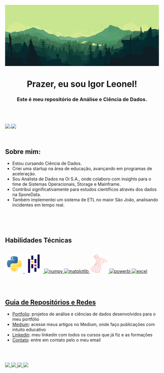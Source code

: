 <p align="center">
<img src="https://github.com/igorleonel/igorleonel/blob/main/transferir%20(7).jpg" height=200 width=800>
</p>

<h1 align="center">Prazer, eu sou Igor Leonel!</h2>
<h3 align="center">Este é meu repositório de Análise e Ciência de Dados.</h3>

<br/>
<br/>
<br/>

<a href="https://github.com/igorleonel/github-readme-stats">
  <img height=170 align="center" src="https://github-readme-stats.vercel.app/api?username=igorleonel&custom_title=Estatística:&show_icons=true&card_width=450" />
</a>
<a href="https://github.com/igorleonel/portfolio">
  <img height=128 align="center" src="https://github-readme-stats.vercel.app/api/pin/?username=igorleonel&repo=portfolio&theme=transparent&langs_count=8&card_width=40" />
</a>

<br/>
<br/>
<br/>

<h2 align="left">Sobre mim:</h2>

 - Estou cursando Ciência de Dados.
 - Criei uma startup na área de educação, avançando em programas de aceleração.
 - Sou Analista de Dados na Oi S.A., onde colaboro com insights para o time de Sistemas Operacionais, Storage e Mainframe.
 - Contribuí significativamente para estudos científicos através dos dados na SporeData.
 - Também implementei um sistema de ETL no maior São João, analisando incidentes em tempo real.

<br/>
<br/>
<br/>

<h2 align="left">Habilidades Técnicas</h2>

<div style="display: inline_block"><br>
  <a href="https://www.python.org" target="_blank" rel="noreferrer"> <img src="https://raw.githubusercontent.com/devicons/devicon/master/icons/python/python-original.svg" alt="python" width="60" height="60"/> </a>   
  <a href="https://pandas.pydata.org/" target="_blank" rel="noreferrer"> <img src="https://raw.githubusercontent.com/devicons/devicon/2ae2a900d2f041da66e950e4d48052658d850630/icons/pandas/pandas-original.svg" alt="pandas" width="60" height="60"/> </a>
  <a href="https://numpy.org/" target="_blank" rel="noreferrer"> <img src="https://cdn.jsdelivr.net/gh/devicons/devicon/icons/numpy/numpy-original.svg" alt="numpy" width="60" height="60"/> 
  <a href="https://matplotlib.org/" target="_blank" rel="noreferrer"> <img src="https://seeklogo.com/images/M/matplotlib-logo-7676870AC0-seeklogo.com.png" alt="matplotlib" width="60" height="60"/> 
  <a href="https://www.microsoft.com/pt-br/sql-server/sql-server-2022" target="_blank" rel="noreferrer"> <img src="https://github.com/devicons/devicon/blob/master/icons/microsoftsqlserver/microsoftsqlserver-line.svg" alt="matplotlib" width="60" height="60"/> 
  <a href="https://powerbi.microsoft.com/" target="_blank" rel="noreferrer"> <img src="https://upload.wikimedia.org/wikipedia/commons/thumb/c/cf/New_Power_BI_Logo.svg/630px-New_Power_BI_Logo.svg.png" alt="powerbi" width="60" height="60"/> 
  <a href="https://www.microsoft.com/pt-br/microsoft-365/excel" target="_blank" rel="noreferrer"> <img src="https://seeklogo.com/images/E/excel-logo-974BFF9CB9-seeklogo.com.png" alt="excel" width="60" height="60"/> 
</div>

<br/>
<br/>
<br/>

<h2 align="left">Guia de Repositórios e Redes</h2>

 - [Portfolio](https://github.com/igorleonel/portfolio): projetos de análise e ciências de dados desenvolvidos para o meu portfólio
 - [Medium](https://medium.com/@igor__leonel): acesse meus artigos no Medium, onde faço publicações com intuito educativo
 - [Linkedin](https://www.linkedin.com/in/igorleonel/): meu linkedin com todos os cursos que já fiz e as formações
 - [Contato](igorleonelborba@hotmail.com): entre em contato pelo o meu email
   
<br/>
<br/>
<br/>

<div>
  <a href="https://www.linkedin.com/in/igorleonel/" target="_blank"> <img src="https://img.shields.io/badge/LinkedIn-0077B5?style=for-the-badge&logo=linkedin&logoColor=white"</a>   
  <a href="https://github.com/igorleonel" target="_blank"> <img src="https://img.shields.io/badge/GitHub-100000?style=for-the-badge&logo=github&logoColor=white"</a>   
  <a href="https://medium.com/@igor__leonel" target="_blank"> <img src="https://img.shields.io/badge/-Medium-%23000000?style=for-the-badge&logo=medium&logoColor=white"</a>   
  <a href="mailto:igorleonelborba@hotmail.com" target="_blank"> <img src="https://img.shields.io/badge/-Email-000?style=for-the-badge&logo=microsoft-outlook&logoColor=007BFF"</a>   
</div>
